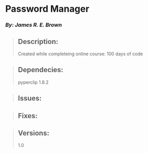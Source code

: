
# Password Manager
### *By: James R. E. Brown*

> ## Description:  
>  Created while completeing online course: 100 days of code
>
>  
  
> ## Dependecies:
>  pyperclip 1.8.2
>
>  
  
> ## Issues:  
>
>
>  
  
> ## Fixes:  
  
> ## Versions:  
> 1.0
>
>  




